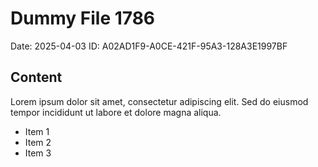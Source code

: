 # Dummy File 1786

Date: 2025-04-03
ID: A02AD1F9-A0CE-421F-95A3-128A3E1997BF

## Content

Lorem ipsum dolor sit amet, consectetur adipiscing elit.
Sed do eiusmod tempor incididunt ut labore et dolore magna aliqua.

* Item 1
* Item 2
* Item 3

